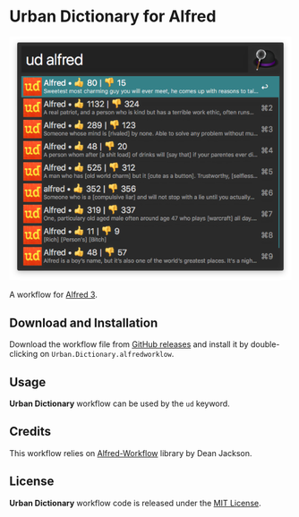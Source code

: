# Urban Dictionary for Alfred

![alt text](demo.png)

A workflow for [Alfred 3][1].

## Download and Installation

Download the workflow file from [GitHub releases][2] and install it by double-clicking on `Urban.Dictionary.alfredworklow`.

## Usage

**Urban Dictionary** workflow can be used by the `ud` keyword.

## Credits

This workflow relies on [Alfred-Workflow][3] library by Dean Jackson.

## License

**Urban Dictionary** workflow code is released under the [MIT License][4].

[1]:http://www.alfredapp.com/
[2]:https://github.com/xilopaint/alfred-urban-dictionary/releases/latest
[3]:https://github.com/deanishe/alfred-workflow
[4]:https://opensource.org/licenses/MIT
